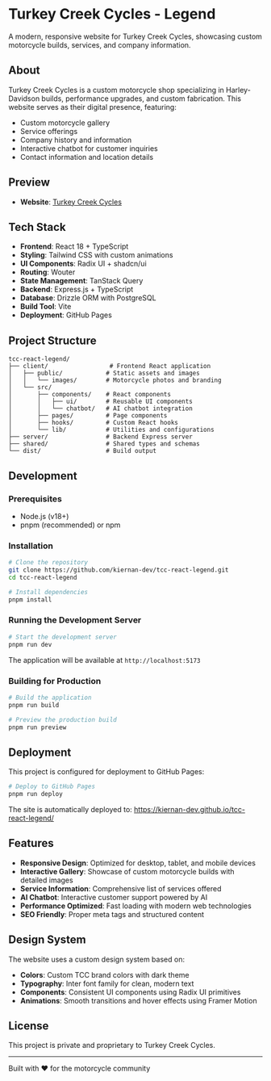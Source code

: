 # Turkey Creek Cycles - Legend

A modern, responsive website for Turkey Creek Cycles, showcasing custom motorcycle builds, services, and company information.

## About

Turkey Creek Cycles is a custom motorcycle shop specializing in Harley-Davidson builds, performance upgrades, and custom fabrication. This website serves as their digital presence, featuring:

- Custom motorcycle gallery
- Service offerings
- Company history and information
- Interactive chatbot for customer inquiries
- Contact information and location details

## Preview

- **Website**: [Turkey Creek Cycles](https://kiernan-dev.github.io/tcc-react-legend/)

## Tech Stack

- **Frontend**: React 18 + TypeScript
- **Styling**: Tailwind CSS with custom animations
- **UI Components**: Radix UI + shadcn/ui
- **Routing**: Wouter
- **State Management**: TanStack Query
- **Backend**: Express.js + TypeScript
- **Database**: Drizzle ORM with PostgreSQL
- **Build Tool**: Vite
- **Deployment**: GitHub Pages

## Project Structure

```
tcc-react-legend/
├── client/                 # Frontend React application
│   ├── public/            # Static assets and images
│   │   └── images/        # Motorcycle photos and branding
│   └── src/
│       ├── components/    # React components
│       │   ├── ui/        # Reusable UI components
│       │   └── chatbot/   # AI chatbot integration
│       ├── pages/         # Page components
│       ├── hooks/         # Custom React hooks
│       └── lib/           # Utilities and configurations
├── server/                # Backend Express server
├── shared/                # Shared types and schemas
└── dist/                  # Build output
```

## Development

### Prerequisites

- Node.js (v18+)
- pnpm (recommended) or npm

### Installation

```bash
# Clone the repository
git clone https://github.com/kiernan-dev/tcc-react-legend.git
cd tcc-react-legend

# Install dependencies
pnpm install
```

### Running the Development Server

```bash
# Start the development server
pnpm run dev
```

The application will be available at `http://localhost:5173`

### Building for Production

```bash
# Build the application
pnpm run build

# Preview the production build
pnpm run preview
```

## Deployment

This project is configured for deployment to GitHub Pages:

```bash
# Deploy to GitHub Pages
pnpm run deploy
```

The site is automatically deployed to: https://kiernan-dev.github.io/tcc-react-legend/

## Features

- **Responsive Design**: Optimized for desktop, tablet, and mobile devices
- **Interactive Gallery**: Showcase of custom motorcycle builds with detailed images
- **Service Information**: Comprehensive list of services offered
- **AI Chatbot**: Interactive customer support powered by AI
- **Performance Optimized**: Fast loading with modern web technologies
- **SEO Friendly**: Proper meta tags and structured content

## Design System

The website uses a custom design system based on:
- **Colors**: Custom TCC brand colors with dark theme
- **Typography**: Inter font family for clean, modern text
- **Components**: Consistent UI components using Radix UI primitives
- **Animations**: Smooth transitions and hover effects using Framer Motion

## License

This project is private and proprietary to Turkey Creek Cycles.

---

Built with ❤️ for the motorcycle community